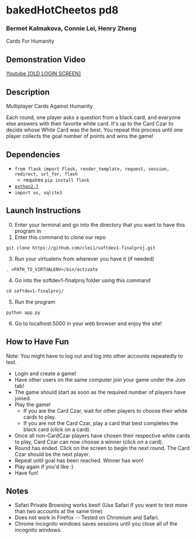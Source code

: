 # bakedHotCheetos pd8
### Bermet Kalmakova, Connie Lei, Henry Zheng
Cards For Humanity

## Demonstration Video
[Youtube [OLD LOGIN SCREEN]](https://youtu.be/VCHi5z_EZEE)

## Description
Multiplayer Cards Against Humanity

Each round, one player asks a question from a black card, and everyone else answers with their favorite white card. It's up to the Card Czar to decide whose White Card was the best. You repeat this process until one player collects the goal number of points and wins the game!

## Dependencies
* `from flask import Flask, render_template, request, session, redirect, url_for, flash`
  * requires `pip install flask`
* [`python2.7`](https://www.python.org/download/releases/2.7/)
* `import os, sqlite3`

## Launch Instructions
0. Enter your terminal and go into the directory that you want to have this program in
2. Enter this command to clone our repo
```
git clone https://github.com/clei1/softdev1-finalproj.git
```
3. Run your virtualenv from wherever you have it (if needed)
```
. <PATH_TO_VIRTUALENV>/bin/activate
```
4. Go into the softdev1-finalproj folder using this command
```
cd softdev1-finalproj/
```
5. Run the program
```
python app.py
```
6. Go to localhost:5000 in your web browser and enjoy the site!


## How to Have Fun
Note: You might have to log out and log into other accounts repeatedly to test.
* Login and create a game!
* Have other users on the same computer join your game under the Join tab!
* The game should start as soon as the required number of players have joined.
* Play the game!
  * If you are the Card Czar, wait for other players to choose their white cards to play.
  * If you are not the Card Czar, play a card that best completes the black card (click on a card).
* Once all non-CardCzar players have chosen their respective white cards to play, Card Czar can now choose a winner (click on a card).
* Round has ended. Click on the screen to begin the next round. The Card Czar should be the next player.
* Repeat until goal has been reached. Winner has won!
* Play again if you'd like :)
* Have fun!

## Notes
* Safari Private Browsing works best! (Use Safari if you want to test more than two accounts at the same time)
* Does not work in Firefox -- Tested on Chromium and Safari.
* Chrome incognito windows saves sessions until you close all of the incognito windows.

